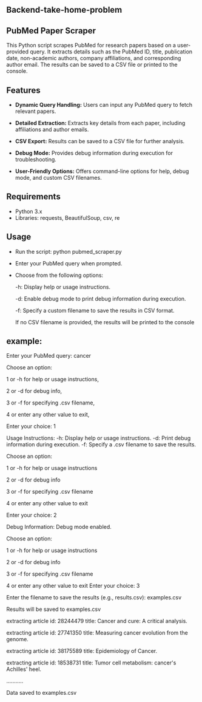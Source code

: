 ## **Backend-take-home-problem**

## **PubMed Paper Scraper**
This Python script scrapes PubMed for research papers based on a user-provided query. It extracts details such as the PubMed ID, title, publication date, non-academic authors, company affiliations, and corresponding author email. The results can be saved to a CSV file or printed to the console.

## **Features**
- **Dynamic Query Handling:** Users can input any PubMed query to fetch relevant papers.

- **Detailed Extraction:** Extracts key details from each paper, including affiliations and author emails.

- **CSV Export:** Results can be saved to a CSV file for further analysis.

- **Debug Mode:** Provides debug information during execution for troubleshooting.

- **User-Friendly Options:** Offers command-line options for help, debug mode, and custom CSV filenames.

## **Requirements**

- Python 3.x
- Libraries: requests, BeautifulSoup, csv, re
## **Usage**
- Run the script:
python pubmed_scraper.py
- Enter your PubMed query when prompted.

- Choose from the following options:

  -h: Display help or usage instructions.
  
  -d: Enable debug mode to print debug information during execution.
  
  -f: Specify a custom filename to save the results in CSV format.
  
  If no CSV filename is provided, the results will be printed to the console
  
## **example**: 
  Enter your PubMed query: cancer
  
  Choose an option:
  
  1 or -h for help or usage instructions, 
  
  2 or -d for debug info,
  
  3 or -f for specifying .csv filename,
  
  4 or enter any other value to exit,
  
  Enter your choice: 1
  
  Usage Instructions:
    -h: Display help or usage instructions.
    -d: Print debug information during execution.
    -f: Specify a .csv filename to save the results.
  
  Choose an option:
  
  1 or -h for help or usage instructions
  
  2 or -d for debug info
  
  3 or -f for specifying .csv filename
  
  4 or enter any other value to exit
  
  Enter your choice: 2
  
  Debug Information: Debug mode enabled.
  
  Choose an option:
  
  1 or -h for help or usage instructions
  
  2 or -d for debug info
  
  3 or -f for specifying .csv filename
  
  4 or enter any other value to exit Enter your choice: 3
  
  Enter the filename to save the results (e.g., results.csv): examples.csv
  
  Results will be saved to examples.csv
  
  extracting article id:  28244479 title:  Cancer and cure: A critical analysis.
  
  extracting article id:  27741350 title:  Measuring cancer evolution from the genome. 
  
  extracting article id:  38175589 title:  Epidemiology of Cancer.
  
  extracting article id:  18538731 title:  Tumor cell metabolism: cancer's Achilles' heel.
   
  ...........
  
  Data saved to examples.csv
